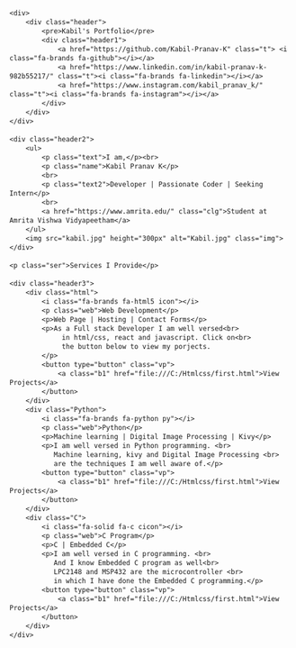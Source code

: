 <html lang="en">
<head>
    <title>Kabil Pranav K ~ Portfolio</title>
    <link rel="stylesheet" href="https://cdnjs.cloudflare.com/ajax/libs/font-awesome/6.5.1/css/all.min.css" integrity="sha512-DTOQO9RWCH3ppGqcWaEA1BIZOC6xxalwEsw9c2QQeAIftl+Vegovlnee1c9QX4TctnWMn13TZye+giMm8e2LwA==" crossorigin="anonymous" referrerpolicy="no-referrer" />
    <link rel="icon" href="zyxf5OP.png">
    <style>
        *{
    padding: 0px;
    margin: 0px;
}

.header{
    height: 60px;
    width: 100%;
    background-color: aliceblue;
    display: flex;
    justify-content: center;
    align-items:center;
    padding-left: 10px;
    font-size:xx-large;
}

.header1{
    height: 40px;
    width: 100%;
    list-style: none;
    display: flex;
    padding-left:800px;
    column-gap: 20px;
    justify-content:space-evenly;
    align-items: center;
}

.t{
    color: black;
    text-decoration: none;
    font-size: medium;
}

.header2{
    height: 300px;
    width: 100%;
    background-color: aliceblue;
    display: flex;
    align-items: center;
    justify-content: space-around;
}

.img{    
    background-color:aliceblue;
    padding: 16px 30px;
    padding-right: 150px;
}

.name{
    font-size:xx-large;
    color: darkgray;
    padding-left: 150px;
    font-weight: 700;
}

.text{
    padding-left: 150px;
}

.text2{
    padding-left: 150px;
}

.clg{
    color: black;
    text-decoration: none;
    padding-left: 150px;
}

.header3{
    background-color: aliceblue;
    height: 250px;
    display: flex;
    justify-content: space-evenly;
    align-items: center;
}

.ser{
    background-color: aliceblue;
    padding-top: 20px;
    padding-left: 40px;
    font-size: x-large;
    font-weight: 600;
}

.html{
    display: flex;
    justify-content: space-between;
    align-items: center;
    flex-direction: column;
    row-gap: 10px;
    box-shadow: 0 0 4px black;
    border-radius: 15px;
    background-color: white;
}

.icon{
    font-size:xx-large;
    align-self: center;
}

.py{
    font-size:xx-large;
    align-self: center;
}

.cicon{
    font-size:xx-large;
    align-self: center;
}

.Python{
    display: flex;
    justify-content: space-between;
    align-items: center;
    flex-direction: column;
    row-gap: 10px;
    box-shadow: 0 0 4px black;
    border-radius: 15px;
    background-color: white;
}

.C{
    display: flex;
    justify-content: space-between;
    align-items: center;
    flex-direction: column;
    row-gap: 10px;
    box-shadow: 0 0 4px black;
    border-radius: 15px;
    background-color: white;
}

.web{
    font-weight: 700;
}

.vp{
    background-color: darkgray;
    border-radius: 5px;
}

.vp:hover{
    background-color: aliceblue;
    color: black;
}

.b1{
    color: black;
    text-decoration: none;
}
    </style>
</head>
<body>
    
    <div>
        <div class="header">
            <pre>Kabil's Portfolio</pre>
            <div class="header1">
                <a href="https://github.com/Kabil-Pranav-K" class="t"> <i class="fa-brands fa-github"></i></a>
                <a href="https://www.linkedin.com/in/kabil-pranav-k-982b55217/" class="t"><i class="fa-brands fa-linkedin"></i></a>
                <a href="https://www.instagram.com/kabil_pranav_k/" class="t"><i class="fa-brands fa-instagram"></i></a>
            </div>
        </div>
    </div>
    
    <div class="header2">
        <ul>
            <p class="text">I am,</p><br>
            <p class="name">Kabil Pranav K</p>
            <br>
            <p class="text2">Developer | Passionate Coder | Seeking Intern</p>
            <br>
            <a href="https://www.amrita.edu/" class="clg">Student at Amrita Vishwa Vidyapeetham</a>
        </ul>
        <img src="kabil.jpg" height="300px" alt="Kabil.jpg" class="img">
    </div>

    <p class="ser">Services I Provide</p>
    
    <div class="header3">
        <div class="html">
            <i class="fa-brands fa-html5 icon"></i>
            <p class="web">Web Development</p>
            <p>Web Page | Hosting | Contact Forms</p>
            <p>As a Full stack Developer I am well versed<br>
                 in html/css, react and javascript. Click on<br>
                 the button below to view my porjects.
            </p>
            <button type="button" class="vp"> 
                <a class="b1" href="file:///C:/Htmlcss/first.html">View Projects</a>
            </button>
        </div>
        <div class="Python">
            <i class="fa-brands fa-python py"></i>
            <p class="web">Python</p>
            <p>Machine learning | Digital Image Processing | Kivy</p>
            <p>I am well versed in Python programming. <br>
               Machine learning, kivy and Digital Image Processing <br>
               are the techniques I am well aware of.</p>
            <button type="button" class="vp"> 
                <a class="b1" href="file:///C:/Htmlcss/first.html">View Projects</a>
            </button>
        </div>
        <div class="C">
            <i class="fa-solid fa-c cicon"></i>
            <p class="web">C Program</p>
            <p>C | Embedded C</p>
            <p>I am well versed in C programming. <br>
               And I know Embedded C program as well<br>
               LPC2148 and MSP432 are the microcontroller <br>
               in which I have done the Embedded C programming.</p>
            <button type="button" class="vp"> 
                <a class="b1" href="file:///C:/Htmlcss/first.html">View Projects</a>
            </button>
        </div>
    </div>

</body>
</html>
